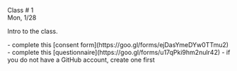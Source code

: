 <div class="lecture1">

<div class="column_date">
<p markdown="block">

Class # 1 <br>
Mon, 1/28



</p>
</div>

<div class="column_materials">
<p markdown="block">

Intro to the class.

<!--

[Course logistics](slides/week1/course_logistics.html)  

Material:

- Videos:
    - [What is Open Source](https://youtu.be/7c0IrsDsNaw) by Mozilla

	Open source is a movement and a model -- for making and sharing collaboratively and publicly.
    - [Open Source Basics](https://youtu.be/Tyd0FO0tko8) by Intel Software

	A simple explanation of how open source projects manage change as well as the structure,
        roles, and terminology of open source software.

    - [How to jump start your career in open source](https://youtu.be/9X6HYoTl3K0) by  Eric D. Schabell, Red Hat, All Things Open 2018.

- Readings:
    - [{{ site.book_opt_1 }}]( {{ site.book_opt_1_link }}), chapter 1
    - [{{ site.book_opt_1 }}]( {{ site.book_opt_1_link }}), chapter 3, IRC section (p. 66)

- For Windows users:
    - [Windows Subsystem for Linux Documentation](https://docs.microsoft.com/en-us/windows/wsl/about)
-->
</p>
</div>

<div class="column_assign">
<p markdown="block">
- complete this [consent form](https://goo.gl/forms/ejDasYmeDYw0TTmu2)
- complete this [questionnaire](https://goo.gl/forms/u17qPki9hm2nulr42) - if you do not have a GitHub account, create one first





</p>
</div>

</div>
